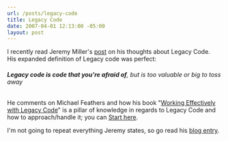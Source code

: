 ```yaml
---
url: /posts/legacy-code
title: Legacy Code
date: 2007-04-01 12:13:00 -05:00
layout: post
---
```


I recently read Jeremy Miller's [post](http://codebetter.com/blogs/jeremy.miller/archive/2007/04/01/Removing-the-_2200_Legacy_2200_-from-your-Code.aspx) on his thoughts about Legacy Code.  His expanded definition of Legacy code was perfect:

###### **Legacy code is code that you're afraid of**, but is too valuable or big to toss away

He comments on Michael Feathers and how his book "[Working Effectively with Legacy Code](http://www.amazon.com/Working-Effectively-Legacy-Robert-Martin/dp/0131177052)" is a pillar of knowledge in regards to Legacy Code and how to approach/handle it; you can [Start here](http://www.objectmentor.com/resources/articles/WorkingEffectivelyWithLegacyCode.pdf).

I'm not going to repeat everything Jeremy states, so go read his [blog entry](http://codebetter.com/blogs/jeremy.miller/archive/2007/04/01/Removing-the-_2200_Legacy_2200_-from-your-Code.aspx).
